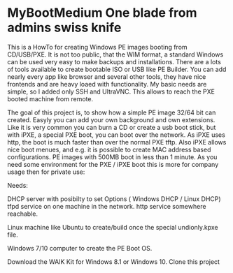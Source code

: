 # MyBootMedium One blade from admins swiss knife
This is a HowTo for creating Windows PE images booting from CD/USB/PXE.
It is not too public, that the WIM format, a standard Windows can be used very easy to make backups and installations.
There are a lots of tools available to create bootable ISO or USB like PE Builder. You can add nearly every app like browser and several other tools, they have nice frontends and are heavy loaed with functionality.
My basic needs are simple, so I added only SSH and UltraVNC. This allows to reach the PXE booted machine from remote.

The goal of this project is, to show how a simple PE image 32/64 bit can created. Easyly you can add your own background and
own extensions.
Like it is very common you can burn a CD or create a usb boot stick, but with iPXE, a special PXE boot, you can boot over the network. As iPXE uses http, the boot is much faster than over the normal PXE tftp. Also iPXE allows nice boot menues, and e.g. it is possible to create MAC address based configurations. PE images with 500MB boot in less than 1 minute.
As you need some environment for the PXE / iPXE boot this is more for company usage then for private use:

Needs:

DHCP server with posibilty to set Options ( Windows DHCP / Linux DHCP)
tfpd service on one machine in the network.
http service somewhere reachable.

Linux machine like Ubuntu to create/build once the special undionly.kpxe file.

Windows 7/10 computer to create the PE Boot OS.

Download the WAIK Kit for Windows 8.1 or Windows 10.
Clone this project




